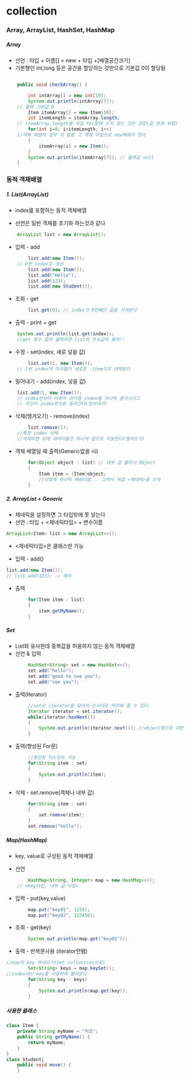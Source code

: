 # collection

### Array, ArrayList, HashSet, HashMap

##### Array

- 선언 : 타입 + 이름[] = new + 타입 +[배열공간크기]  
- 기본형인 int,long 등은 공간을 할당하는 것만으로 기본값 0이 할당됨

```java

	public void checkArray() {

		int intArray[] = new int[10];
		System.out.println(intArray[7]);
    // 출력 기본값 0
		Item itemArray[] = new Item[10];
		int itemLength = itemArray.length;
    // itemArray.length를 직접 for문에 쓰지 않는 것은 권장(값 변경 위험)
		for(int i=0; i<itemLength; i++)
    //객체 배열의 경우 각 방을 그 객체 타입으로 new해줘야 한다
		{
			itemArray[i] = new Item();
		}
		System.out.println(itemArray[7]); // 출력값 null
	}
```

### 동적 객체배열

##### 1. List(ArrayList)

- index를 포함하는 동적 객체배열

- 선언은 일반 객체를 초기화 하는것과 같다
```java
  	ArrayList list = new ArrayList();
```
- 입력 - add
```java
		list.add(new Item());
    // 0번 index로 생성
		list.add(new Item());
		list.add("Hello");
		list.add(123);
		list.add(new Student());
```
- 조회 - get
```java
		list.get(0); // index가 0번째인 값을 가져온다
```
- 출력 - print + get
```java
    System.out.println(list.get(index));
    //get 함수 없이 출력하면 list의 주소값이 출력!!
```
- 수정 - set(index, 새로 넣을 값)
```java
		list.set(1, new Item());
    // 1번 index의 아이템이 새로운  item으로 대체된다
```
- 밀어내기 - add(index, 넣을 값)
```java
    list.add(1, new Item());
    // index번부터 이후의 아이템 index를 하나씩 증가시키고
    // 자신이 index번으로 들어간다(밀어내기)
```
- 삭제(땡겨오기) - remove(index)
```java
		list.remove(1);
    //특정 index 삭제
    //삭제하면 뒤에 데이터들은 하나씩 앞으로 이동한다(땡겨오기)
```
- 객체 배열일 때 출력(Generic없을 시)
```java
		for(Object object : list) // 내부 값 몰라서 Object
		{
			Item item = (Item)object;
			//이렇게 하나씩 해줘야함... 그래서 귀찮 <제네릭>을 쓰자
		}
```
##### 2. ArrayList + Generic

- 제네릭을 설정하면 그 타입밖에 못 넣는다
- 선언 : 타입 + <제네릭타입> + 변수이름
```java
ArrayList<Item> list = new ArrayList<>();
```
- <제네릭타입>은 클래스만 가능  

- 입력 - add()
```java
list.add(new Item());
// list.add(123); -> 에러
```
- 출력
```java
		for(Item item : list)
		{
			item.getMyName();
		}
```

##### Set
- List와 유사한데 중복값을 허용하지 않는 동적 객체배열  
- 선언 & 입력
```java
		HashSet<String> set = new HashSet<>();
		set.add("hello");
		set.add("good to see you");
		set.add("see you");
```
- 출력(Iterator)
```java
		//set은 iterator을 달아서 순서대로 처리해 줄 수 있다.
		Iterator iterator = set.iterator();
		while(iterator.hasNext())
		{
			System.out.println(iterator.next()); //object형으로 리턴
		}
```
- 출력(향상된 For문)
```java
		//향상된 for문도 가능
		for(String item : set)
		{
			System.out.println(item);
		}
```
- 삭제 - set.remove(객체나 내부 값)
```java
		for(String item : set)
		{
			set.remove(item);
		}
		set.remove("hello");
```

##### Map(HashMap)

- key, value로 구성된 동적 객체배열  

- 선언
```java
		HashMap<String, Integer> map = new HashMap<>();
    // <Key타입, 내부 값 타입>
```
- 입력 - put(key,value)
```java
		map.put("key01", 1234);
		map.put("key02", 123456);
```
- 조회 - get(key)
```java
		System.out.println(map.get("key01"));
```
- 출력 - 반복문사용 (iterator안됌)
```java
//map의 key 꺼내오기(Set collection으로)
		Set<String> keys = map.keySet();
//index대신 key를 사용하여 불러온다
		for(String key : keys)
		{
			System.out.println(map.get(key));
		}
```
##### 사용한 클래스
```java
class Item {
	private String myName = "지코";
	public String getMyName() {
		return myName;
	}
}
class Student{
	public void move() {
	}
```
